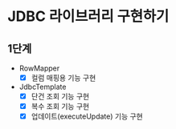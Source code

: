 # JDBC 라이브러리 구현하기

## 1단계

- RowMapper
  - [x] 컬럼 매핑용 기능 구현
- JdbcTemplate
  - [x] 단건 조회 기능 구현
  - [x] 복수 조회 기능 구현
  - [x] 업데이트(executeUpdate) 기능 구현 
